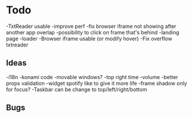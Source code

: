 # Todo

-TxtReader usable
-improve perf
-fix browser iframe not showing after another app overlap
-possibility to click on frame that's behind
-landing page
-loader
-Browser iframe usable (or modify hover)
-Fix overflow txtreader

## Ideas

-i18n
-konami code
-movable windows?
-top right time
-volume
-better props validation
-widget spotify like to give it more life
-frame shadow only for focus?
-Taskbar can be change to top/left/right/bottom

## Bugs

